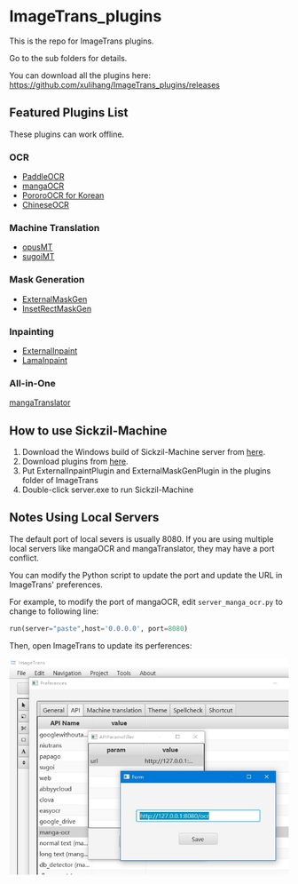 # ImageTrans_plugins

This is the repo for ImageTrans plugins.

Go to the sub folders for details.

You can download all the plugins here: <https://github.com/xulihang/ImageTrans_plugins/releases>

## Featured Plugins List

These plugins can work offline.

### OCR

* [PaddleOCR](paddleOCR)
* [mangaOCR](mangaOCR)
* [PororoOCR for Korean](pororoOCR)
* [ChineseOCR](ChineseOCR)


### Machine Translation

* [opusMT](opusMT)
* [sugoiMT](sugoiMT)

### Mask Generation

* [ExternalMaskGen](ExternalMaskGen)
* [InsetRectMaskGen](InsetRectMaskGen)

### Inpainting

* [ExternalInpaint](ExternalInpaint)
* [LamaInpaint](LamaInpaint)

### All-in-One

[mangaTranslator](mangaTranslatorOCR)

## How to use Sickzil-Machine

1. Download the Windows build of Sickzil-Machine server from [here](https://github.com/xulihang/SickZil-Machine/releases).
2. Download plugins from [here](https://github.com/xulihang/ImageTrans_plugins/releases).
3. Put ExternalInpaintPlugin and ExternalMaskGenPlugin in the plugins folder of ImageTrans
4. Double-click server.exe to run Sickzil-Machine

## Notes Using Local Servers

The default port of local severs is usually 8080. If you are using multiple local servers like mangaOCR and mangaTranslator, they may have a port conflict.

You can modify the Python script to update the port and update the URL in ImageTrans' preferences.

For example, to modify the port of mangaOCR, edit `server_manga_ocr.py` to change to following line:

```py
run(server="paste",host='0.0.0.0', port=8080)   
```

Then, open ImageTrans to update its perferences:

![Port settings](./port_settings.jpg) 

